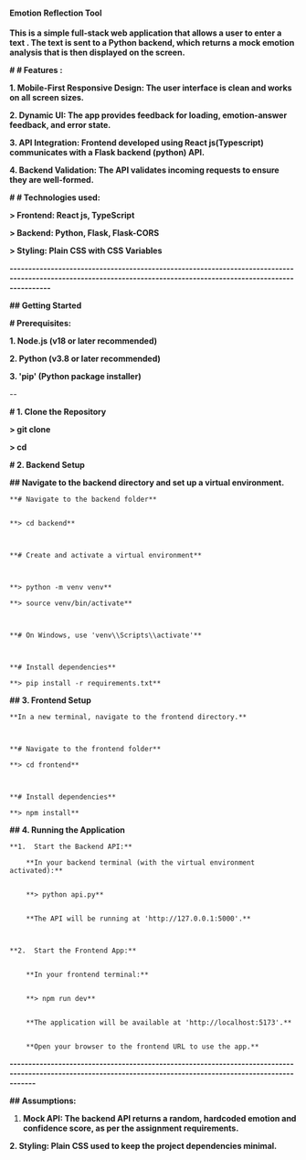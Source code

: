 #### **Emotion Reflection Tool**



**This is a simple full-stack web application that allows a user to enter a text . The text is sent to a Python backend, which returns a mock emotion analysis that is then displayed on the screen.**





**# #  Features :**



**1. Mobile-First Responsive Design: The user interface is clean and works on all screen sizes.**

**2. Dynamic UI: The app provides feedback for loading, emotion-answer feedback, and error state.**

**3. API Integration: Frontend developed using React js(Typescript) communicates with a Flask backend (python) API.**

**4. Backend Validation: The API validates incoming requests to ensure they are well-formed.**



**# # Technologies used:**



**> Frontend: React js, TypeScript**

**> Backend: Python, Flask, Flask-CORS**

**> Styling: Plain CSS with CSS Variables**



**-------------------------------------------------------------------------------------------------------------------------------------------------------------------**



**## Getting Started**



**# Prerequisites:**



**1. Node.js (v18 or later recommended)**

**2. Python (v3.8 or later recommended)**

**3. 'pip' (Python package installer)**

--

**# 1. Clone the Repository**


**> git clone <your-repo-url>**

**> cd <your-repo-folder>**


**# 2. Backend Setup**



**## Navigate to the backend directory and set up a virtual environment.**


	**# Navigate to the backend folder**


	**> cd backend**



	**# Create and activate a virtual environment**

	

	**> python -m venv venv**

	**> source venv/bin/activate** 



	**# On Windows, use 'venv\\Scripts\\activate'**



	**# Install dependencies**

	**> pip install -r requirements.txt**



**## 3. Frontend Setup**


	**In a new terminal, navigate to the frontend directory.**



	**# Navigate to the frontend folder**

	**> cd frontend**



	**# Install dependencies**

	**> npm install**





**## 4. Running the Application**



	**1.  Start the Backend API:**

    	**In your backend terminal (with the virtual environment activated):**

    
    	**> python api.py**


    	**The API will be running at 'http://127.0.0.1:5000'.**



	**2.  Start the Frontend App:** 


		**In your frontend terminal:**


  		**> npm run dev**


		**The application will be available at 'http://localhost:5173'.**


		**Open your browser to the frontend URL to use the app.**

**---------------------------------------------------------------------------------------------------------------------------------------------------------------**


**## Assumptions:**



1. **Mock API: The backend API returns a random, hardcoded emotion and confidence score, as per the assignment requirements.**



**2. Styling: Plain CSS used to keep the project dependencies minimal.**



